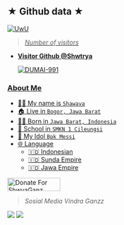 ## ★ Github data ★
<p align="center">

  <a href="https://github.com/shwtrya"><img src="http://readme-typing-svg.herokuapp.com?color=BF00FF&center=true&vCenter=true&multiline=false&lines=Follow+Github+VShwva+Ganz+^_^" alt="UwU">
  
>
> *Number of visitors*
* **Visitor Github @Shwtrya**

     ![DUMAI-991](https://komarev.com/ghpvc/?username=Dra-ID&color=blue)
>

### About Me

 - 👨‍🦱 My name is `Shawava`
 - 🏠 Live in `Bogor, Jawa Barat`
 - 👶🏻 Born in `Jawa Barat, Indonesia`
 - 🏫 School in `SMKN 1 Cileungsi`
 - 🌸 My Idol `Bpk Messi`
 - 🌐 Language
   - 🇮🇩 Indonesian
   - 🇮🇩 Sunda Empire
   - 🇮🇩 Jawa Empire

<a href="https://saweria.co/donate" target="_blank"><img src="https://user-images.githubusercontent.com/26188697/180601310-e82c63e4-412b-4c36-b7b5-7ba713c80380.png" alt="Donate For ShwvaGanz" height="30" width="120"></a>

> *Sosial Media Vindra Ganzz*
> 
[![](https://img.shields.io/badge/Instagram-pink?logo=Instagram&logoColor=pink&labelColor=white)](https://www.instagram.com/shwtr.ya)
[![](https://img.shields.io/badge/Whatsapp-white?logo=Whatsapp&logoColor=Brightgreen&labelColor=white)](https://wa.me/6283809192307?text=Asalamualaikum+bang+ganteng)
